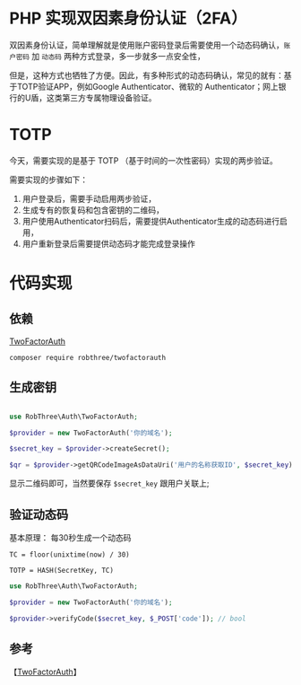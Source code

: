 # PHP 实现双因素身份认证（2FA）

双因素身份认证，简单理解就是使用账户密码登录后需要使用一个动态码确认，`账户密码` 加 `动态码` 两种方式登录，多一步就多一点安全性，

但是，这种方式也牺牲了方便。因此，有多种形式的动态码确认，常见的就有：基于TOTP验证APP，例如Google Authenticator、微软的 Authenticator；网上银行的U盾，这类第三方专属物理设备验证。

# TOTP

今天，需要实现的是基于 TOTP （基于时间的一次性密码）实现的两步验证。

需要实现的步骤如下：

1. 用户登录后，需要手动启用两步验证，
2. 生成专有的恢复码和包含密钥的二维码，
3. 用户使用Authenticator扫码后，需要提供Authenticator生成的动态码进行启用，
4. 用户重新登录后需要提供动态码才能完成登录操作
   
# 代码实现

## 依赖

[TwoFactorAuth](https://github.com/RobThree/TwoFactorAuth)

```
composer require robthree/twofactorauth
```

## 生成密钥

```PHP

use RobThree\Auth\TwoFactorAuth;

$provider = new TwoFactorAuth('你的域名');

$secret_key = $provider->createSecret();

$qr = $provider->getQRCodeImageAsDataUri('用户的名称获取ID', $secret_key);

```
显示二维码即可，当然要保存 `$secret_key` 跟用户关联上;

## 验证动态码

基本原理： 每30秒生成一个动态码
```
TC = floor(unixtime(now) / 30)

TOTP = HASH(SecretKey, TC)
```

```php
use RobThree\Auth\TwoFactorAuth;

$provider = new TwoFactorAuth('你的域名');

$provider->verifyCode($secret_key, $_POST['code']); // bool
```


## 参考

【[TwoFactorAuth](https://github.com/RobThree/TwoFactorAuth)】